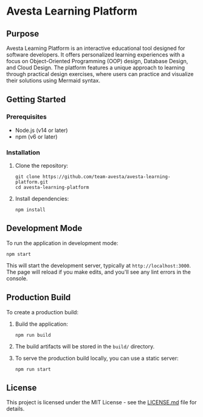 # Avesta Learning Platform

## Purpose

Avesta Learning Platform is an interactive educational tool designed for software developers. It offers personalized learning experiences with a focus on Object-Oriented Programming (OOP) design, Database Design, and Cloud Design. The platform features a unique approach to learning through practical design exercises, where users can practice and visualize their solutions using Mermaid syntax.

## Getting Started

### Prerequisites

- Node.js (v14 or later)
- npm (v6 or later)

### Installation

1. Clone the repository:
   ```
   git clone https://github.com/team-avesta/avesta-learning-platform.git
   cd avesta-learning-platform
   ```

2. Install dependencies:
   ```
   npm install
   ```

## Development Mode

To run the application in development mode:
   ```
   npm start
   ```

This will start the development server, typically at `http://localhost:3000`. The page will reload if you make edits, and you'll see any lint errors in the console.

## Production Build

To create a production build:

1. Build the application:
   ```
   npm run build
   ```

2. The build artifacts will be stored in the `build/` directory.

3. To serve the production build locally, you can use a static server:
   ```
   npm run start
   ```

## License

This project is licensed under the MIT License - see the [LICENSE.md](LICENSE.md) file for details.
